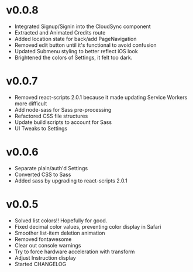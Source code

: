 # v0.0.8
- Integrated Signup/Signin into the CloudSync component
- Extracted and Animated Credits route
- Added location state for back/add PageNavigation
- Removed edit button until it's functional to avoid confusion
- Updated Submenu styling to better reflect iOS look
- Brightened the colors of Settings, it felt too dark.

# v0.0.7
- Removed react-scripts 2.0.1 because it made updating Service Workers more difficult
- Add node-sass for Sass pre-processing
- Refactored CSS file structures
- Update build scripts to account for Sass
- UI Tweaks to Settings

# v0.0.6
- Separate plain/auth'd Settings
- Converted CSS to Sass
- Added sass by upgrading to react-scripts 2.0.1

# v0.0.5
- Solved list colors!! Hopefully for good.
- Fixed decimal color values, preventing color display in Safari
- Smoother list-item deletion animation
- Removed fontawesome
- Clear out console warnings
- Try to force hardware acceleration with transform
- Adjust Instruction display
- Started CHANGELOG
